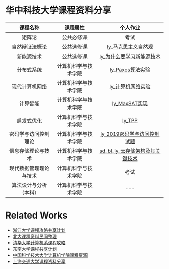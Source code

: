 # 华中科技大学课程资料分享

|        课程名称        |       课程属性       |                           个人作业                           |
| :--------------------: | :------------------: | :----------------------------------------------------------: |
|         矩阵论         |      公共必修课      |                             考试                             |
|     自然辩证法概论     |      公共选修课      |   [ly_马克思主义自然观](./公共选修课/李研_自然辩证法.pdf)    |
|       新能源技术       |      公共选修课      | [ly_为什么要学习新能源技术](./公共选修课/李研_新能源技术.pdf) |
|       分布式系统       | 计算机科学与技术学院 |          [ly_Paxos算法实验](./分布式系统/线上作业/)          |
|     现代计算机网络     | 计算机科学与技术学院 |         [ly_计算机网络实验](./现代计算机网络/实验/)          |
|        计算智能        | 计算机科学与技术学院 |            [ly_MaxSAT实现](./计算智能/提交作业/)             |
|       启发式优化       | 计算机科学与技术学院 |        [ly_TPP](./启发式优化/李研_启发式优化作业.pdf)        |
|  密码学与访问控制理论  | 计算机科学与技术学院 | [ly_2019密码学与访问控制试题](./密码学与访问控制理论/试题/2019密码学与访问控制试题.doc) |
|   信息存储理论与技术   | 计算机科学与技术学院 | [sd_bl_ly_云存储架构及其关键技术](./信息存储理论与技术/读书报告_提交/) |
| 现代数据管理理论与技术 | 计算机科学与技术学院 |                             考试                             |
| 算法设计与分析（本科） | 计算机科学与技术学院 |                             ---                              |



# Related Works

- [浙江大学课程攻略共享计划](https://github.com/QSCTech/zju-icicles)
- [北大课程资料民间整理](https://github.com/lib-pku/libpku)
- [清华大学计算机系课程攻略](https://github.com/PKUanonym/REKCARC-TSC-UHT)
- [东南大学课程共享计划](https://github.com/zjdx1998/seucourseshare)
- [中国科学技术大学计算机学院课程资源](https://github.com/USTC-Resource/USTC-Course)
- [上海交通大学课程资料分享](https://github.com/CoolPhilChen/SJTU-Courses/)
